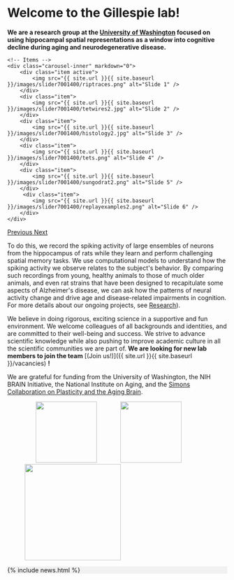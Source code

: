 <div id="homeid" class="col-sm-9">

# Welcome to the Gillespie lab! 


**We are a research group at the [University of Washington](https://www.washington.edu/) focused on using hippocampal spatial representations as a window into cognitive decline during aging and neurodegenerative disease.** 


<div markdown="0" id="carousel" class="carousel slide" data-ride="carousel" data-interval="4000" data-pause="hover" >
    <!-- Menu -->


    <!-- Items -->
    <div class="carousel-inner" markdown="0">
        <div class="item active">
            <img src="{{ site.url }}{{ site.baseurl }}/images/slider7001400/riptraces.png" alt="Slide 1" />
        </div>
        <div class="item">
            <img src="{{ site.url }}{{ site.baseurl }}/images/slider7001400/tetwires2.jpg" alt="Slide 2" />
        </div>
        <div class="item">
            <img src="{{ site.url }}{{ site.baseurl }}/images/slider7001400/histology2.jpg" alt="Slide 3" />
        </div>
        <div class="item">
            <img src="{{ site.url }}{{ site.baseurl }}/images/slider7001400/tets.png" alt="Slide 4" />
        </div>
        <div class="item">
            <img src="{{ site.url }}{{ site.baseurl }}/images/slider7001400/sungodrat2.png" alt="Slide 5" />
        </div>       
         <div class="item">
            <img src="{{ site.url }}{{ site.baseurl }}/images/slider7001400/replayexamples2.png" alt="Slide 6" />
        </div>
    </div>
  <a class="left carousel-control" href="#carousel" role="button" data-slide="prev">
    <span class="glyphicon glyphicon-chevron-left" aria-hidden="true"></span>
    <span class="sr-only">Previous</span>
  </a>
  <a class="right carousel-control" href="#carousel" role="button" data-slide="next">
    <span class="glyphicon glyphicon-chevron-right" aria-hidden="true"></span>
    <span class="sr-only">Next</span>
  </a>
</div>


To do this, we record the spiking activity of large ensembles of neurons from the hippocampus of rats while they learn and perform challenging spatial memory tasks. We  use computational models to understand how the spiking activity we observe relates to the subject's behavior. By comparing such recordings from young, healthy animals to those of much older animals, and even rat strains that have been designed to recapitulate some aspects of Alzheimer's disease, we can ask how the patterns of neural activity change and drive age and disease-related impairments in cognition. For more details about our ongoing projects, see [Research](research)).


 We believe in doing rigorous, exciting science in a supportive and fun environment. We welcome colleagues of all backgrounds and identities, and are committed to their well-being and success. We strive to advance scientific knowledge while also pushing to improve academic culture in all the scientific communities we are part of. **We are looking for new lab members to join the team** [(Join us!)]({{ site.url }}{{ site.baseurl }}/vacancies) **!**


We are grateful for funding from the University of Washington, the NIH BRAIN Initiative, the National Institute on Aging, and the [Simons Collaboration on Plasticity and the Aging Brain](https://www.simonsfoundation.org/collaborations/plasticity-and-the-aging-brain/projects).

<figure class="fourth">
  <img src="{{ site.url }}{{ site.baseurl }}/images/logopic/UWlogo.png" style="width: 140px; margin: 0px  25px">
  <img src="{{ site.url }}{{ site.baseurl }}/images/logopic/nia.jpg" style="width: 140px; margin: 0px  25px">
  <img src="{{ site.url }}{{ site.baseurl }}/images/logopic/simons.png" style="width: 220px">
</figure>

 </div>

<div id="newsid" class="col-sm-3" style="background-color:rgba(0, 0, 0, 0.0470588)">
    {% include news.html %}
</div>